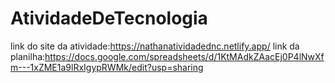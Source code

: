 # AtividadeDeTecnologia
link do site da atividade:https://nathanatividadednc.netlify.app/
link da planilha:https://docs.google.com/spreadsheets/d/1KtMAdkZAacEj0P4lNwXfm---1xZME1a9lRxIgypRWMk/edit?usp=sharing
